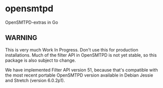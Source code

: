 # opensmtpd
OpenSMTPD-extras in Go

## WARNING

This is very much Work In Progress. Don't use this for production
installations. Much of the filter API in OpenSMTPD is not yet stable,
so this package is also subject to change.

We have implemented Filter API version 51, because that's compatible with
the most recent portable OpenSMTPD version available in Debian Jessie and
Stretch (version 6.0.2p1).
